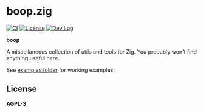 # boop.zig

[![CI](https://github.com/JohnMurray/boop.zig/actions/workflows/ci.yaml/badge.svg)](https://github.com/JohnMurray/boop.zig/actions/workflows/ci.yaml)
[![License](https://img.shields.io/badge/License-AGPL_v3-blue.svg)](https://github.com/JohnMurray/boop.zig/blob/main/LICENSE)
[![Dev Log](https://img.shields.io/badge/%F0%9F%93%83-dev%20log-blue)](https://github.com/JohnMurray/boop.zig/blob/main/dev-log)

__boop__

A miscellaneous collection of utils and tools for Zig. You probably won't find anything useful here.

See [examples folder](https://github.com/JohnMurray/boop.zig/blob/main/examples) for working examples.

## License

__AGPL-3__
